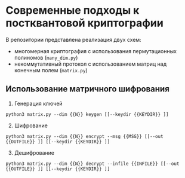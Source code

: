 # Современные подходы к постквантовой криптографии

В репозитории представлена реализация двух схем:

- многомерная криптография с использования пермутационных полиномов (`many_dim.py`)
- некоммутативный протокол с использованием матриц над конечным полем (`matrix.py`)


## Использование матричного шифрования

1. Генерация ключей
```
python3 matrix.py --dim {{N}} keygen [[--keydir {{KEYDIR}} ]]
```

2. Шифрование
```
python3 matrix.py --dim {{N}} encrypt --msg {{MSG}} [[--out {{OUTFILE}} ]] [[--keydir {{KEYDIR}} ]]
```

3. Дешифрование
```
python3 matrix.py --dim {{N}} decrypt --infile {{INFILE}} [[--out {{OUTFILE}} ]] [[--keydir {{KEYDIR}} ]]
```